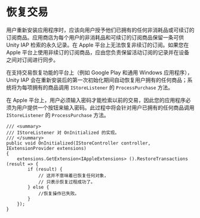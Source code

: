 恢复交易
======================

用户重新安装应用程序时，应该向用户授予他们已拥有的任何非消耗品或可续订的订阅商品。应用商店为每个用户的非消耗品和可续订的订阅商品保留一条可供 Unity IAP 检索的永久记录。在 Apple 平台上无法恢复非续订的订阅。如果您在 Apple 平台上使用非续订的订阅商品，应由您负责保留活动订阅的记录并在设备之间对订阅进行同步。

在支持交易恢复功能的平台上（例如 Google Play 和通用 Windows 应用程序），Unity IAP 会在重新安装后的第一次初始化期间自动恢复用户拥有的任何商品；系统将为每项拥有的商品调用 ``IStoreListener`` 的 ``ProcessPurchase`` 方法。

在 Apple 平台上，用户必须输入密码才能检索以前的交易，因此您的应用程序必须为用户提供一个按钮来输入密码。此过程中将会针对用户已拥有的任何商品调用 ``IStoreListener`` 的 ``ProcessPurchase`` 方法。

````
/// <summary>
/// IStoreListener 对 OnInitialized 的实现。
/// </summary>
public void OnInitialized(IStoreController controller, IExtensionProvider extensions)
{
	extensions.GetExtension<IAppleExtensions> ().RestoreTransactions (result => {
		if (result) {
			// 这并不意味着已恢复任何对象，
			// 只表示恢复过程成功了。
		} else {
			//恢复操作已失败。
		}
	});
}
````
